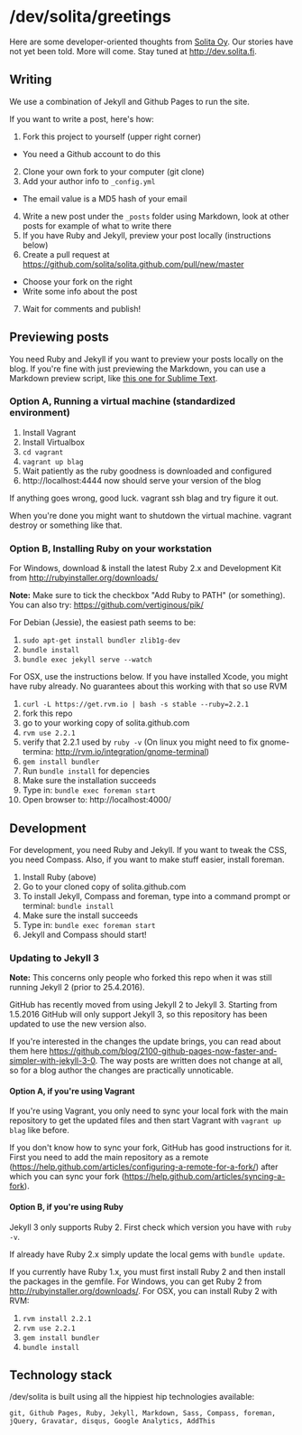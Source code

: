 # /dev/solita/greetings

Here are some developer-oriented thoughts from [Solita Oy](http://www.solita.fi/). Our stories have not yet been told. More will come. Stay tuned at <http://dev.solita.fi>.

## Writing

We use a combination of Jekyll and Github Pages to run the site.

If you want to write a post, here's how:

1. Fork this project to yourself (upper right corner)
  - You need a Github account to do this
2. Clone your own fork to your computer (git clone)
3. Add your author info to `_config.yml`
  - The email value is a MD5 hash of your email
4. Write a new post under the `_posts` folder using Markdown, look at other posts for example of what to write there
5. If you have Ruby and Jekyll, preview your post locally (instructions below)
6. Create a pull request at https://github.com/solita/solita.github.com/pull/new/master
  - Choose your fork on the right
  - Write some info about the post
7. Wait for comments and publish!


## Previewing posts

You need Ruby and Jekyll if you want to preview your posts locally on the blog. If you're fine with just previewing the Markdown, you can use a Markdown preview script, like [this one for Sublime Text](https://github.com/revolunet/sublimetext-markdown-preview).


### Option A, Running a virtual machine (standardized environment)

1. Install Vagrant
2. Install Virtualbox
3. `cd vagrant`
4. `vagrant up blag`
5. Wait patiently as the ruby goodness is downloaded and configured
6. http://localhost:4444 now should serve your version of the blog

If anything goes wrong, good luck. vagrant ssh blag and try figure it out.

When you're done you might want to shutdown the virtual machine. vagrant destroy or something like that.


### Option B, Installing Ruby on your workstation

For Windows, download & install the latest Ruby 2.x and Development
Kit from http://rubyinstaller.org/downloads/

**Note:** Make sure to tick the checkbox "Add Ruby to PATH" (or
something). You can also try: https://github.com/vertiginous/pik/

For Debian (Jessie), the easiest path seems to be:

1. ``sudo apt-get install bundler zlib1g-dev``
2. ``bundle install``
3. ``bundle exec jekyll serve --watch``

For OSX, use the instructions below. If you have installed Xcode, you
might have ruby already. No guarantees
about this working with that so use RVM

1. `curl -L https://get.rvm.io | bash -s stable --ruby=2.2.1`
2. fork this repo
3. go to your working copy of solita.github.com
4. `rvm use 2.2.1`
5. verify that 2.2.1 used by `ruby -v`
(On linux you might need to fix gnome-termina: http://rvm.io/integration/gnome-terminal)
6. `gem install bundler`
7. Run `bundle install` for depencies
8. Make sure the installation succeeds
9. Type in: `bundle exec foreman start`
10. Open browser to: http://localhost:4000/

## Development

For development, you need Ruby and Jekyll. If you want to tweak the CSS, you need Compass. Also, if you want to make stuff easier, install foreman.

1. Install Ruby (above)
2. Go to your cloned copy of solita.github.com
3. To install Jekyll, Compass and foreman, type into a command prompt or terminal: `bundle install`
4. Make sure the install succeeds
5. Type in: `bundle exec foreman start`
6. Jekyll and Compass should start!

### Updating to Jekyll 3

**Note:** This concerns only people who forked this repo when it was still running Jekyll 2 (prior to 25.4.2016).

GitHub has recently moved from using Jekyll 2 to Jekyll 3. Starting from 1.5.2016 GitHub will only support Jekyll 3, so this repository has been updated to use the new version also.

If you're interested in the changes the update brings, you can read about them here https://github.com/blog/2100-github-pages-now-faster-and-simpler-with-jekyll-3-0. The way posts are written does not change at all, so for a blog author the changes are practically unnoticable.

#### Option A, if you're using Vagrant

If you're using Vagrant, you only need to sync your local fork with the main repository to get the updated files and then start Vagrant with ``vagrant up blag`` like before.

If you don't know how to sync your fork, GitHub has good instructions for it. First you need to add the main repository as a remote (https://help.github.com/articles/configuring-a-remote-for-a-fork/) after which you can sync your fork (https://help.github.com/articles/syncing-a-fork).


#### Option B, if you're using Ruby

Jekyll 3 only supports Ruby 2. First check which version you have with ``ruby -v``.

If already have Ruby 2.x simply update the local gems with ``bundle update``. 

If you currently have Ruby 1.x, you must first install Ruby 2 and then install the packages in the gemfile. For Windows, you can get Ruby 2 from http://rubyinstaller.org/downloads/. For OSX, you can install Ruby 2 with RVM:

1. `rvm install 2.2.1`
2. `rvm use 2.2.1`
3. `gem install bundler`
4. `bundle install`

## Technology stack

/dev/solita is built using all the hippiest hip technologies available:

    git, Github Pages, Ruby, Jekyll, Markdown, Sass, Compass, foreman, jQuery, Gravatar, disqus, Google Analytics, AddThis
